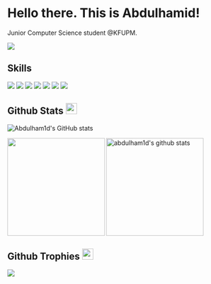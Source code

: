 <h1>Hello there. This is Abdulhamid!</h1>   

Junior Computer Science student @KFUPM.

  <p>
    <a href="https://www.linkedin.com/in/abdulham1d/" target="_blank"><img src="https://img.shields.io/badge/-LinkedIn-222222?style=flat-square&logo=Linkedin&logoColor=white&link=https://www.linkedin.com/in/hgdsandakalum/)](https://www.linkedin.com/in/hgdsandakalum/"></a>

  </p>

## Skills
![](https://img.shields.io/badge/Code-Python-informational?style=flat&logo=python)
![](https://img.shields.io/badge/Code-JAVA-informational?&logo=java)
![](https://img.shields.io/badge/Code-HTML5-informational?style=flat&logo=html5)
![](https://img.shields.io/badge/Code-CSS-informational?style=flat&logo=css)
![](https://img.shields.io/badge/LaTeX-informational?style=flat&logo=bootstrap)
![](https://img.shields.io/badge/Code-JavaScript-informational?style=flat&logo=javascript)
![](https://img.shields.io/badge/Database-SQLite-informational?style=flat&logo=sqlite)


## Github Stats <img src="https://media.giphy.com/media/cj87CxfRtrUifF3Ryk/giphy.gif" width="25px">
![Abdulham1d's GitHub stats](https://github-readme-stats.vercel.app/api?username=abdulham1d)

<a href="https://github.com/abdulham1d">
  <img align="left" src="https://github-readme-stats.vercel.app/api/top-langs/?username=abdulham1d&icons=true&theme=dark&langs_count=8&count_private=true&card_width=280" height="220px"/>
</a>
<a href="https://github.com/abdulham1d">
 <img align="center" src="https://github-readme-stats.vercel.app/api?username=abdulham1d&count_private=true&hide=stars&show_icons=true&theme=dark&line_height=27"  alt="abdulham1d's github stats" height="220px" />
</a>

## Github Trophies <img src="https://media.giphy.com/media/QBw33dFlgxnzXSAS27/giphy.gif" width="25px">
<img src="https://github-profile-trophy.vercel.app/?username=abdulham1d&theme=onestar&rank=SSS,SS,S,AAA,AA,A,B,C,SECRET" />



